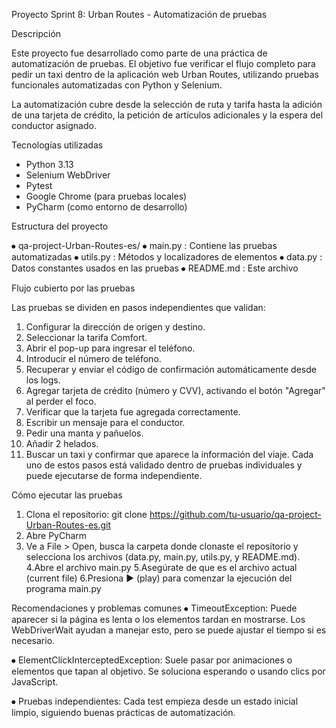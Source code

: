 Proyecto Sprint 8:  Urban Routes - Automatización de pruebas

Descripción

Este proyecto fue desarrollado como parte de una práctica de automatización de pruebas. El objetivo fue verificar el flujo completo para pedir un taxi dentro de la aplicación web Urban Routes, utilizando pruebas funcionales automatizadas con Python y Selenium.

La automatización cubre desde la selección de ruta y tarifa hasta la adición de una tarjeta de crédito, la petición de artículos adicionales y la espera del conductor asignado.

 Tecnologías utilizadas

- Python 3.13  
- Selenium WebDriver  
- Pytest  
- Google Chrome (para pruebas locales)  
- PyCharm (como entorno de desarrollo)

Estructura del proyecto

⦁	qa-project-Urban-Routes-es/
⦁	 main.py : Contiene las pruebas automatizadas
⦁	 utils.py : Métodos y localizadores de elementos
⦁	 data.py : Datos constantes usados en las pruebas
⦁	 README.md : Este archivo


Flujo cubierto por las pruebas

Las pruebas se dividen en pasos independientes que validan:

1. Configurar la dirección de origen y destino.
2. Seleccionar la tarifa Comfort.
3. Abrir el pop-up para ingresar el teléfono.
4. Introducir el número de teléfono.
5. Recuperar y enviar el código de confirmación automáticamente desde los logs.
6. Agregar tarjeta de crédito (número y CVV), activando el botón "Agregar" al perder el foco.
7. Verificar que la tarjeta fue agregada correctamente.
8. Escribir un mensaje para el conductor.
9. Pedir una manta y pañuelos.
10. Añadir 2 helados.
11. Buscar un taxi y confirmar que aparece la información del viaje.
Cada uno de estos pasos está validado dentro de pruebas individuales y puede ejecutarse de forma independiente.

Cómo ejecutar las pruebas

1.	Clona el repositorio:
git clone https://github.com/tu-usuario/qa-project-Urban-Routes-es.git
2. Abre PyCharm
3. Ve a File > Open, busca la carpeta donde clonaste el repositorio y selecciona los archivos (data.py, main.py, utils.py, y README.md).
4.Abre el archivo main.py
5.Asegúrate de que es el archivo actual (current file)
6.Presiona ▶ (play) para comenzar la ejecución del programa main.py

Recomendaciones y problemas comunes
⦁	TimeoutException: Puede aparecer si la página es lenta o los elementos tardan en mostrarse. Los WebDriverWait ayudan a manejar esto, pero se puede ajustar el tiempo si es necesario.

⦁	ElementClickInterceptedException: Suele pasar por animaciones o elementos que tapan al objetivo. Se soluciona esperando o usando clics por JavaScript.

⦁	Pruebas independientes: Cada test empieza desde un estado inicial limpio, siguiendo buenas prácticas de automatización.



